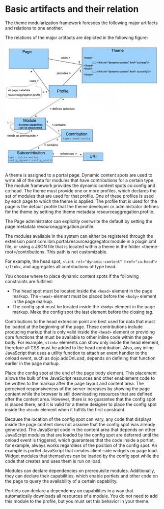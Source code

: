 # Basic artifacts and their relation

The theme modularization framework foresees the following major artifacts and relations to one another.

The relations of the major artifacts are depicted in the following figure:

![Major artifact relations model](../../../images/themeopt-mod-objmod2.jpg)

A theme is assigned to a portal page. Dynamic content spots are used to write all of the data for modules that have contributions for a certain type. The module framework provides the dynamic content spots co:config and co:head. The theme must provide one or more profiles, which declares the set of modules that are used for that profile. One of these profiles is used by each page to which the theme is applied. The profile that is used for the page is the default profile that the theme developer or administrator defines for the theme by setting the theme metadata resourceaggregation.profile.

The Page administrator can explicitly overwrite the default by setting the page metadata resourceaggregation.profile.

The modules available in the system can either be registered through the extension point com.ibm.portal.resourceaggregator.module in a plugin.xml file, or using a JSON file that is located within a theme in the folder <theme-root\>/contributions. This path is not customizable.

For example, the head spot, `<link rel="dynamic-content" href="co:head"></link>`, and aggregates all contributions of type head.

You choose where to place dynamic content spots if the following constraints are fulfilled:

-   The head spot must be located inside the `<head>` element in the page markup. The `<head>` element must be placed before the `<body>` element in the page markup.
-   The config spot must be located inside the `<body>` element in the page markup. Make the config spot the last element before the closing tag.

Contributions to the head extension point are best used for data that must be loaded at the beginning of the page. These contributions include producing markup that is only valid inside the `<head>` element or providing core functions that must be available to other inline code within the page body. For example, `<link>` elements can show only inside the head element, therefore all CSS must be added to the head contribution. Also, any inline JavaScript that uses a utility function to attach an event handler to the onload event, such as dojo.addOnLoad, depends on defining that function earlier in the page markup.

Place the config spot at the end of the page body element. This placement allows the bulk of the JavaScript resources and other enablement code to be written to the markup after the page layout and content area. The perceived responsiveness of the server increases by showing the page content while the browser is still downloading resources that are defined after the content area. However, there is no guarantee that the config spot is placed there, and it is valid for a theme designer to place the config spot inside the `<head>` element when it fulfills the first constraint.

Because the location of the config spot can vary, any code that displays inside the page content does not assume that the config spot was already generated. The JavaScript code in the content area that depends on other JavaScript modules that are loaded by the config spot are deferred until the onload event is triggered, which guarantees that the code inside a portlet, for example, always works regardless of the position of the config spot. An example is portlet JavaScript that creates client-side widgets on page load. Widget modules that themselves can be loaded by the config spot while the code that creates and uses them is run on load.

Modules can declare dependencies on prerequisite modules. Additionally, they can declare their capabilities, which enable portlets and other code on the page to query the availability of a certain capability.

Portlets can declare a dependency on capabilities in a way that automatically downloads all resources of a module. You do not need to add this module to the profile, but you must set this behavior in your theme.


